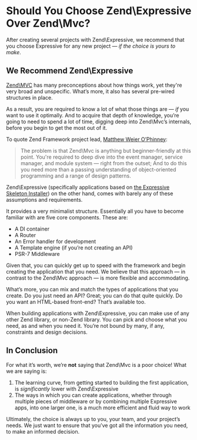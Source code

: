 # Should You Choose Zend\Expressive Over Zend\Mvc?

After creating several projects with Zend\Expressive, we recommend that you choose Expressive for any new project — _if the choice is yours to make_.

## We Recommend Zend\Expressive

[Zend\MVC](https://github.com/zendframework/zend-mvc) has many preconceptions about how things work, yet they're very broad and unspecific.
What’s more, it also has several pre-wired structures in place.

As a result, you are required to know a lot of what those things are — *if* you want to use it optimally.
And to acquire that depth of knowledge, you’re going to need to spend a lot of time, digging deep into Zend\Mvc’s internals, before you begin to get the most out of it.

To quote Zend Framework project lead, [Matthew Weier O’Phinney](https://twitter.com/mwop):

> The problem is that Zend\Mvc is anything but beginner-friendly at this point. You're required to deep dive into the event manager, service manager, and module system — right from the outset; And to do this you need more than a passing understanding of object-oriented programming and a range of design patterns.

Zend\Expressive (specifically applications based on [the Expressive Skeleton Installer](https://zendframework.github.io/zend-expressive/)) on the other hand, comes with barely any of these assumptions and requirements.

It provides a very minimalist structure. Essentially all you have to become familiar with are five core components. These are:

- A DI container
- A Router
- An Error handler for development
- A Template engine (if you’re not creating an API)
- PSR-7 Middleware

Given that, you can quickly get up to speed with the framework and begin creating the application that you need.
We believe that this approach — in contrast to the Zend\Mvc approach — is more flexible and accommodating.

What’s more, you can mix and match the types of applications that you create.
Do you just need an API? Great; you can do that quite quickly.
Do you want an HTML-based front-end? That’s available too.

When building applications with Zend\Expressive, you can make use of any other Zend library, or non-Zend library.
You can pick and choose what you need, as and when you need it.
You’re not bound by many, if any, constraints and design decisions.

## In Conclusion

For what it’s worth, we’re **not** saying that Zend\Mvc is a poor choice!
What we are saying is:

1. The learning curve, from getting started to building the first application, is _significantly_ lower with Zend\Expressive
2. The ways in which you can create applications, whether through multiple pieces of middleware or by combining multiple Expressive apps, into one larger one, is a much more efficient and fluid way to work

Ultimately, the choice is always up to you, your team, and your project’s needs.
We just want to ensure that you’ve got all the information you need, to make an informed decision.
